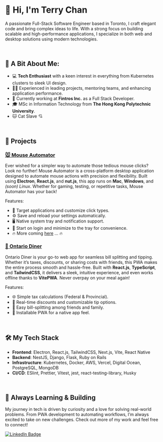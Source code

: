# 👋 Hi, I'm Terry Chan

A passionate Full-Stack Software Engineer based in Toronto, I craft elegant code and bring complex ideas to life. With a strong focus on building scalable and high-performance applications, I specialize in both web and desktop solutions using modern technologies.

<br>

## 🌟 A Bit About Me:
- 💻 **Tech Enthusiast** with a keen interest in everything from Kubernetes clusters to sleek UI design.
- 👨‍💻 Experienced in leading projects, mentoring teams, and enhancing application performance.
- 💼 Currently working at **Fintros Inc.** as a Full Stack Developer.
- 🎓 MSc in Information Technology from **The Hong Kong Polytechnic University**.
- 🐱 Cat Slave 💘  

<br>

## 🚀 Projects

### [🐭 Mouse Automator](https://github.com/cch01/mouse-automator)
Ever wished for a simpler way to automate those tedious mouse clicks? Look no further! Mouse Automator is a cross-platform desktop application designed to automate mouse actions with precision and flexibility. Built using **Electron**, **React.js**, and **nut.js**, this app runs on **Mac**, **Windows**, and *(soon) Linux*. Whether for gaming, testing, or repetitive tasks, Mouse Automator has your back!

Features:
- 🎯 Target applications and customize click types.
- ⚙️ Save and reload your settings automatically.
- 🖥️ Native system tray and notification support.
- 🚀 Start on login and minimize to the tray for convenience.
- 🔥 More coming [here](https://github.com/cch01/mouse-automator?tab=readme-ov-file#%EF%B8%8Ffeature-roadmap) ... 🔥

### [🍁 Ontario Diner](https://github.com/cch01/ontario-diner)
Ontario Diner is your go-to web app for seamless bill splitting and tipping. Whether it’s taxes, discounts, or sharing costs with friends, this PWA makes the entire process smooth and hassle-free. Built with **React.js**, **TypeScript**, and **TailwindCSS**, it delivers a sleek, intuitive experience, and even works offline thanks to **VitePWA**. Never overpay on your meal again!

Features:
- 🌐 Simple tax calculations (Federal & Provincial).
- 🎯 Real-time discounts and customizable tip options.
- 👥 Easy bill-splitting among friends and family.
- 📱 Installable PWA for a native app feel.

<br>
  
## 🛠️ My Tech Stack

- **Frontend**: Electron, React.js, TailwindCSS, Next.js, Vite, React Native
- **Backend**: NestJS, Django, Flask, Ruby on Rails
- **Infrastructure**: Kubernetes, Docker, AWS, Vercel, Digital Ocean, PostgreSQL, MongoDB
- **CI/CD**: ESlint, Prettier, Vitest, jest, react-testing-library, Husky

<br>

## 🌱 Always Learning & Building
My journey in tech is driven by curiosity and a love for solving real-world problems. From PWA development to automating workflows, I’m always excited to take on new challenges. Check out more of my work and feel free to connect!

[![LinkedIn Badge](https://img.shields.io/badge/LinkedIn-Connect-blue?style=for-the-badge&logo=linkedin)](https://www.linkedin.com/in/terry-chan-a02666216)
